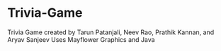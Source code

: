 # Trivia-Game
Trivia Game created by Tarun Patanjali, Neev Rao, Prathik Kannan, and Aryav Sanjeev
Uses Mayflower Graphics and Java
